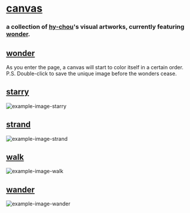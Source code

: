 # [canvas](https://hy-chou.github.io/canvas/)

### a collection of [hy-chou](https://github.com/hy-chou)'s visual artworks, currently featuring [wonder](https://hy-chou.github.io/canvas/html/wonder.html).

## [wonder](https://hy-chou.github.io/canvas/html/wonder.html)

As you enter the page, a canvas will start to color itself in a certain order.
P.S. Double-click to save the unique image before the wonders cease.

## [starry](https://hy-chou.github.io/canvas/html/starry.html)

![example-image-starry](/image/example-image-starry)

## [strand](https://hy-chou.github.io/canvas/html/strand.html)

![example-image-strand](/image/example-image-strand)

## [walk](https://hy-chou.github.io/canvas/html/walk.html)

![example-image-walk](/image/example-image-walk)

## [wander](https://hy-chou.github.io/canvas/html/wander.html)

![example-image-wander](/image/example-image-wander)
